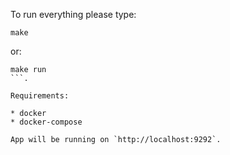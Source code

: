 To run everything please type:

```
make
```

or:

```
make run
```.

Requirements:

* docker
* docker-compose

App will be running on `http://localhost:9292`.
